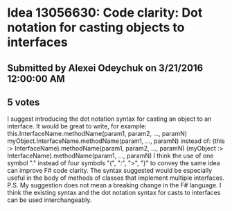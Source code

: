# Idea 13056630: Code clarity: Dot notation for casting objects to interfaces #

## Submitted by Alexei Odeychuk on 3/21/2016 12:00:00 AM

## 5 votes

I suggest introducing the dot notation syntax for casting an object to an interface.
It would be great to write, for example:
this.InterfaceName.methodName(param1, param2, ..., paramN)
myObject.InterfaceName.methodName(param1, ..., paramN)
instead of:
(this :> InterfaceName).methodName(param1, param2, ..., paramN)
(myObject :> InterfaceName).methodName(param1, ..., paramN)
I think the use of one symbol "." instead of four symbols "(", ":", ">", ")" to convey the same idea can improve F# code clarity.
The syntax suggested would be especially useful in the body of methods of classes that implement multiple interfaces.
P.S. My suggestion does not mean a breaking change in the F# language. I think the existing syntax and the dot notation syntax for casts to interfaces can be used interchangeably.





